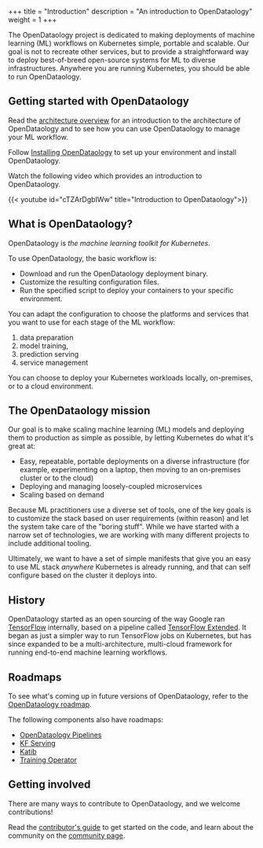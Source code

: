 +++
title = "Introduction"
description = "An introduction to OpenDataology"
weight = 1
+++

The OpenDataology project is dedicated to making deployments of machine learning (ML)
workflows on Kubernetes simple, portable and scalable. Our goal is not to
recreate other services, but to provide a straightforward way to deploy
best-of-breed open-source systems for ML to diverse infrastructures. Anywhere
you are running Kubernetes, you should be able to run OpenDataology.

## Getting started with OpenDataology

Read the [architecture overview](/docs/started/architecture/) for an
introduction to the architecture of OpenDataology and to see how you can use OpenDataology
to manage your ML workflow.

Follow [Installing OpenDataology](/docs/started/installing-OpenDataology/) to set up
your environment and install OpenDataology.

Watch the following video which provides an introduction to OpenDataology.

{{< youtube id="cTZArDgbIWw" title="Introduction to OpenDataology">}}

## What is OpenDataology?

OpenDataology is _the machine learning toolkit for Kubernetes_.

To use OpenDataology, the basic workflow is:

- Download and run the OpenDataology deployment binary.
- Customize the resulting configuration files.
- Run the specified script to deploy your containers to your specific
  environment.

You can adapt the configuration to choose the platforms and services that you
want to use for each stage of the ML workflow: 

1. data preparation
2. model training,
3. prediction serving
4. service management

You can choose to deploy your Kubernetes workloads locally, on-premises, or to
a cloud environment.

## The OpenDataology mission

Our goal is to make scaling machine learning (ML) models and deploying them to
production as simple as possible, by letting Kubernetes do what it's great at:

- Easy, repeatable, portable deployments on a diverse infrastructure
  (for example, experimenting on a laptop, then moving to an on-premises
  cluster or to the cloud)
- Deploying and managing loosely-coupled microservices
- Scaling based on demand

Because ML practitioners use a diverse set of tools, one of the key goals is to
customize the stack based on user requirements (within reason) and let the
system take care of the "boring stuff". While we have started with a narrow set
of technologies, we are working with many different projects to include
additional tooling.

Ultimately, we want to have a set of simple manifests that give you an easy to
use ML stack _anywhere_ Kubernetes is already running, and that can self
configure based on the cluster it deploys into.

## History

OpenDataology started as an open sourcing of the way Google ran [TensorFlow](https://www.tensorflow.org/) internally, based on a pipeline called [TensorFlow Extended](https://www.tensorflow.org/tfx/). 
It began as just a simpler way to run TensorFlow jobs on Kubernetes, but has since expanded to be a multi-architecture, multi-cloud framework for running end-to-end machine learning workflows.

## Roadmaps

To see what's coming up in future versions of OpenDataology, refer to the [OpenDataology roadmap](https://github.com/OpenDataology/OpenDataology/blob/master/ROADMAP.md).

The following components also have roadmaps:

- [OpenDataology Pipelines](https://github.com/OpenDataology/pipelines/blob/master/ROADMAP.md)
- [KF Serving](https://github.com/OpenDataology/kfserving/blob/master/ROADMAP.md)
- [Katib](https://github.com/OpenDataology/katib/blob/master/ROADMAP.md)
- [Training Operator](https://github.com/OpenDataology/common/blob/master/ROADMAP.md)

## Getting involved

There are many ways to contribute to OpenDataology, and we welcome contributions!

Read the [contributor's guide](/docs/about/contributing/) to get started on the code, and learn about the community on the [community page](/docs/about/community/).
